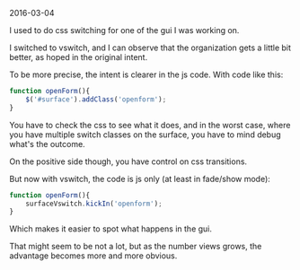 2016-03-04


I used to do css switching for one of the gui I was working on.
 
I switched to vswitch, and I can observe that the organization gets a little bit better, as hoped in the original intent.

To be more precise, the intent is clearer in the js code.
With code like this:


```js
function openForm(){
    $('#surface').addClass('openform');
}
```

You have to check the css to see what it does,
and in the worst case, where you have multiple switch classes on the surface, you have to mind debug what's the outcome.

On the positive side though, you have control on css transitions.

But now with vswitch, the code is js only (at least in fade/show mode):

```js
function openForm(){
    surfaceVswitch.kickIn('openform');
}
```

Which makes it easier to spot what happens in the gui.

That might seem to be not a lot, but as the number views grows, the advantage becomes more and more obvious. 
